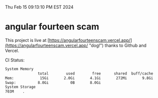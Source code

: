 Thu Feb 15 09:13:10 PM EST 2024

# angular fourteen scam


This project is live at [https://angularfourteenscam.vercel.app/](https://angularfourteenscam.vercel.app/ "dog!") thanks to Github and Vercel.

CI Status: 

```bash
System Memory
               total        used        free      shared  buff/cache   available
Mem:            15Gi       2.0Gi       4.1Gi       272Mi       9.8Gi        13Gi
Swap:          8.0Gi          0B       8.0Gi
System Storage
703M	.
```

